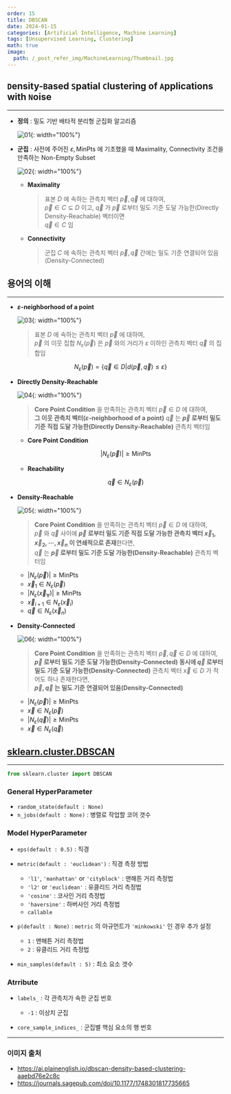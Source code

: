 ```yaml
---
order: 15
title: DBSCAN
date: 2024-01-15
categories: [Artificial Intelligence, Machine Learning]
tags: [Unsupervised Learning, Clustering]
math: true
image:
  path: /_post_refer_img/MachineLearning/Thumbnail.jpg
---
```


## `D`ensity-`B`ased `S`patial `C`lustering of `A`pplications with `N`oise
-----

- **정의** : 밀도 기반 배타적 분리형 군집화 알고리즘

    ![01](/_post_refer_img/MachineLearning/15-01.png){: width="100%"}

- **군집** : 사전에 주어진 $\varepsilon, \text{MinPts}$ 에 기초했을 때 Maximality, Connectivity 조건을 만족하는 Non-Empty Subset

    ![02](/_post_refer_img/MachineLearning/15-02.png){: width="100%"}

    - **Maximality**

        > 표본 $D$ 에 속하는 관측치 벡터 $\overrightarrow{p}, \overrightarrow{q}$ 에 대하여,</br> $\overrightarrow{p} \in C \subseteq D$ 이고, $\overrightarrow{q}$ 가 $\overrightarrow{p}$ 로부터 밀도 기준 도달 가능한(Directly Density-Reachable) 벡터이면</br> $\overrightarrow{q} \in C$ 임

    - **Connectivity**

        > 군집 $C$ 에 속하는 관측치 벡터 $\overrightarrow{p}, \overrightarrow{q}$ 간에는 밀도 기준 연결되어 있음(Density-Connected)

## 용어의 이해
-----

- **$\varepsilon$-neighborhood of a point**

    ![03](/_post_refer_img/MachineLearning/15-03.png){: width="100%"}

    > 표본 $D$ 에 속하는 관측치 벡터 $\overrightarrow{p}$ 에 대하여,</br>$\overrightarrow{p}$ 의 이웃 집합 $N_{\varepsilon}(\overrightarrow{p})$ 은 $\overrightarrow{p}$ 와의 거리가 $\varepsilon$ 이하인 관측치 벡터 $\overrightarrow{q}$ 의 집합임

    $$
    N_{\varepsilon}(\overrightarrow{p})
    =\{\overrightarrow{q} \in D \big| d(\overrightarrow{p},\overrightarrow{q}) \le \varepsilon\}
    $$

- **Directly Density-Reachable**

    ![04](/_post_refer_img/MachineLearning/15-04.jpg){: width="100%"}

    > **Core Point Condition** 을 만족하는 관측치 벡터 $\overrightarrow{p} \in D$ 에 대하여,</br>**그 이웃 관측치 벡터($\varepsilon$-neighborhood of a point)** $\overrightarrow{q}$ 는 **$\overrightarrow{p}$ 로부터 밀도 기준 직접 도달 가능한(Directly Density-Reachable)** 관측치 벡터임

    - **Core Point Condition**

        $$
        |N_{\varepsilon}(\overrightarrow{p})| \ge \text{MinPts}
        $$

    - **Reachability**

        $$
        \overrightarrow{q} \in N_{\varepsilon}(\overrightarrow{p})
        $$

- **Density-Reachable**

    ![05](/_post_refer_img/MachineLearning/15-05.jpg){: width="100%"}

    > **Core Point Condition** 을 만족하는 관측치 벡터 $\overrightarrow{p} \in D$ 에 대하여,</br> $\overrightarrow{p}$ 와 $\overrightarrow{q}$ 사이에 **$\overrightarrow{p}$ 로부터 밀도 기준 직접 도달 가능한 관측치 벡터 $\overrightarrow{x}_{1},\overrightarrow{x}_{2},\cdots,\overrightarrow{x}_{n}$ 이 연쇄적으로 존재**한다면,</br> $\overrightarrow{q}$ 는 **$\overrightarrow{p}$ 로부터 밀도 기준 도달 가능한(Density-Reachable)** 관측치 벡터임

    - $|N_{\varepsilon}(\overrightarrow{p})| \ge \text{MinPts}$
    - $\overrightarrow{x}_{1} \in N_{\varepsilon}(\overrightarrow{p})$
    - $|N_{\varepsilon}(\overrightarrow{x}_{\forall})| \ge \text{MinPts}$
    - $\overrightarrow{x}_{i+1} \in N_{\varepsilon}(\overrightarrow{x}_{i})$
    - $\overrightarrow{q} \in N_{\varepsilon}(\overrightarrow{x}_{n})$

- **Density-Connected**

    ![06](/_post_refer_img/MachineLearning/15-06.jpeg){: width="100%"}

    > **Core Point Condition** 을 만족하는 관측치 벡터 $\overrightarrow{p},\overrightarrow{q} \in D$ 에 대하여,</br> **$\overrightarrow{p}$ 로부터 밀도 기준 도달 가능한(Density-Connected) 동시에 $\overrightarrow{q}$ 로부터 밀도 기준 도달 가능한(Density-Connected)** 관측치 벡터 $\overrightarrow{x} \in D$ 가 적어도 하나 존재한다면,</br> **$\overrightarrow{p},\overrightarrow{q}$ 는 밀도 기준 연결되어 있음(Density-Connected)**

    - $|N_{\varepsilon}(\overrightarrow{p})| \ge \text{MinPts}$
    - $\overrightarrow{x} \in N_{\varepsilon}(\overrightarrow{p})$
    - $|N_{\varepsilon}(\overrightarrow{q})| \ge \text{MinPts}$
    - $\overrightarrow{x} \in N_{\varepsilon}(\overrightarrow{q})$

## [sklearn.cluster.DBSCAN](https://scikit-learn.org/stable/modules/generated/sklearn.cluster.DBSCAN.html)
-----

```python
from sklearn.cluster import DBSCAN
```

### General HyperParameter

- `random_state(default : None)`
- `n_jobs(default : None)` : 병렬로 작업할 코어 갯수

### Model HyperParameter

- `eps(default : 0.5)` : 직경

- `metric(default : 'euclidean')` : 직경 측정 방법
    - `'l1'`, `'manhattan'` or `'cityblock'` : 맨해튼 거리 측정법
    - `'l2'` or `'euclidean'` : 유클리드 거리 측정법
    - `'cosine'` : 코사인 거리 측정법
    - `'haversine'` : 하버사인 거리 측정법
    - `callable`

- `p(default : None)` : `metric` 의 아규먼트가 `'minkowski'` 인 경우 추가 설정
    - `1` : 맨해튼 거리 측정법
    - `2` : 유클리드 거리 측정법

- `min_samples(default : 5)` : 최소 요소 갯수

### Atrribute

- `labels_` : 각 관측치가 속한 군집 번호
    - `-1` : 이상치 군집

- `core_sample_indices_` : 군집별 핵심 요소의 행 번호

-----

### 이미지 출처

- https://ai.plainenglish.io/dbscan-density-based-clustering-aaebd76e2c8c
- https://journals.sagepub.com/doi/10.1177/1748301817735665